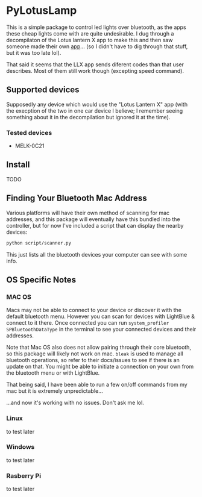 # PyLotusLamp
This is a simple package to control led lights over bluetooth, as the apps these cheap lights come with are quite undesirable. I dug through a decompilaton of the Lotus lantern X app to make this and then saw someone made their own [app](https://www.reddit.com/r/LedLightStrips/comments/137fh4x/i_didnt_like_the_suggested_app_for_my_led_strips/)... (so I didn't have to dig through that stuff, but it was too late lol).

That said it seems that the LLX app sends diferent codes than that user describes. Most of them still work though (excepting speed command).

## Supported devices
Supposedly any device which would use the "Lotus Lantern X" app (with the execption of the two in one car device I believe; I remember seeing something about it in the decompilation but ignored it at the time).

### Tested devices
- MELK-0C21

## Install
TODO

## Finding Your Bluetooth Mac Address
Various platforms will have their own method of scanning for mac addresses, and this package will eventually have this bundled into the controller, but for now I've included a script that can display the nearby devices:

```sh
python script/scanner.py
```

This just lists all the bluetooth devices your computer can see with some info.


## OS Specific Notes
### MAC OS
Macs may not be able to connect to your device or discover it with the default bluetooth menu. However you can scan for devices with LightBlue & connect to it there. Once connected you can run `system_profiler SPBluetoothDataType` in the terminal to see your connected devices and their addresses.

Note that Mac OS also does not allow pairing through their core bluetooth, so this package will likely not work on mac. `bleak` is used to manage all bluetooth operations, so refer to their docs/issues to see if there is an update on that. You might be able to initiate a connection on your own from the bluetooth menu or with LightBlue.

That being said, I have been able to run a few on/off commands from my mac but it is extremely unpredictable...

...and now it's working with no issues. Don't ask me lol.

### Linux
to test later

### Windows
to test later

### Rasberry Pi
to test later